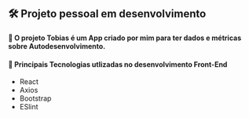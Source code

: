 ## 🛠️ Projeto pessoal em desenvolvimento

#### 🖖 O projeto Tobias é um App criado por mim para ter dados e métricas sobre Autodesenvolvimento.

#### 🚧  Principais Tecnologias utlizadas no desenvolvimento Front-End
- React
- Axios
- Bootstrap
- ESlint
